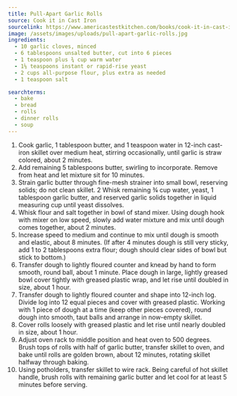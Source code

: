 ```yaml
---
title: Pull-Apart Garlic Rolls
source: Cook it in Cast Iron
sourcelink: https://www.americastestkitchen.com/books/cook-it-in-cast-iron?q=&fR[search_browse_slugs][0]=cook-it-in-cast-iron&fR[search_document_klass][0]=recipe&fR[search_site_list][0]=atk
image: /assets/images/uploads/pull-apart-garlic-rolls.jpg
ingredients:
  - 10 garlic cloves, minced
  - 6 tablespoons unsalted butter, cut into 6 pieces
  - 1 teaspoon plus ¾ cup warm water
  - 1⅛ teaspoons instant or rapid-rise yeast
  - 2 cups all-purpose flour, plus extra as needed
  - 1 teaspoon salt

searchterms:
  - bake
  - bread
  - rolls
  - dinner rolls
  - soup
---
```


1. Cook garlic, 1 tablespoon butter, and 1 teaspoon water in 12-inch cast-iron skillet over medium heat, stirring occasionally, until garlic is straw colored, about 2 minutes.
2. Add remaining 5 tablespoons butter, swirling to incorporate. Remove from heat and let mixture sit for 10 minutes.
3. Strain garlic butter through fine-mesh strainer into small bowl, reserving solids; do not clean skillet. 2 Whisk remaining ¾ cup water, yeast, 1 tablespoon garlic butter, and reserved garlic solids together in liquid measuring cup until yeast dissolves.
4. Whisk flour and salt together in bowl of stand mixer. Using dough hook with mixer on low speed, slowly add water mixture and mix until dough comes together, about 2 minutes.
5. Increase speed to medium and continue to mix until dough is smooth and elastic, about 8 minutes. (If after 4 minutes dough is still very sticky, add 1 to 2 tablespoons extra flour; dough should clear sides of bowl but stick to bottom.)
6. Transfer dough to lightly floured counter and knead by hand to form smooth, round ball, about 1 minute. Place dough in large, lightly greased bowl cover tightly with greased plastic wrap, and let rise until doubled in size, about 1 hour.
7. Transfer dough to lightly floured counter and shape into 12-inch log. Divide log into 12 equal pieces and cover with greased plastic. Working with 1 piece of dough at a time (keep other pieces covered), round dough into smooth, taut balls and arrange in now-empty skillet.
8. Cover rolls loosely with greased plastic and let rise until nearly doubled in size, about 1 hour.
9. Adjust oven rack to middle position and heat oven to 500 degrees. Brush tops of rolls with half of garlic butter, transfer skillet to oven, and bake until rolls are golden brown, about 12 minutes, rotating skillet halfway through baking.
10. Using potholders, transfer skillet to wire rack. Being careful of hot skillet handle, brush rolls with remaining garlic butter and let cool for at least 5 minutes before serving.

